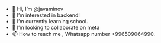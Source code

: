 - 👋 Hi, I’m @javaminov
- 👀 I’m interested in backend!
- 🌱 I’m currently learning school.
- 💞️ I’m looking to collaborate on meta 
- 📫 How to reach me , Whatsapp number +996509064990.

<!---
javaminov/javaminov is a ✨ special ✨ repository because its `README.md` (this file) appears on your GitHub profile.
You can click the Preview link to take a look at your changes.
--->
